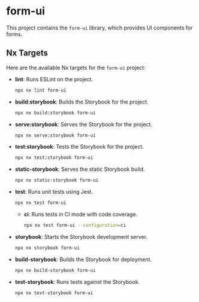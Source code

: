 # form-ui

This project contains the `form-ui` library, which provides UI components for forms.

## Nx Targets

Here are the available Nx targets for the `form-ui` project:

-   **lint**: Runs ESLint on the project.
    ```bash
    npx nx lint form-ui
    ```
-   **build:storybook**: Builds the Storybook for the project.
    ```bash
    npx nx build:storybook form-ui
    ```
-   **serve:storybook**: Serves the Storybook for the project.
    ```bash
    npx nx serve:storybook form-ui
    ```
-   **test:storybook**: Tests the Storybook for the project.
    ```bash
    npx nx test:storybook form-ui
    ```
-   **static-storybook**: Serves the static Storybook build.
    ```bash
    npx nx static-storybook form-ui
    ```
-   **test**: Runs unit tests using Jest.
    ```bash
    npx nx test form-ui
    ```
    -   **ci**: Runs tests in CI mode with code coverage.
        ```bash
        npx nx test form-ui --configuration=ci
        ```
-   **storybook**: Starts the Storybook development server.
    ```bash
    npx nx storybook form-ui
    ```
-   **build-storybook**: Builds the Storybook for deployment.
    ```bash
    npx nx build-storybook form-ui
    ```
-   **test-storybook**: Runs tests against the Storybook.
    ```bash
    npx nx test-storybook form-ui
    ```
